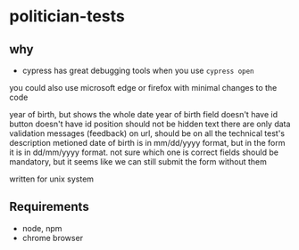 # politician-tests

## why
* cypress has great debugging tools when you use `cypress open`

you could also use microsoft edge or firefox with minimal changes to the code

year of birth, but shows the whole date
year of birth field doesn't have id
button doesn't have id
position should not be hidden text
there are only data validation messages (feedback) on url, should be on all
the technical test's description metioned date of birth is in mm/dd/yyyy format, but in the form it is in dd/mm/yyyy format. not sure which one is correct
fields should be mandatory, but it seems like we can still submit the form without them

written for unix system

## Requirements
* node, npm
* chrome browser